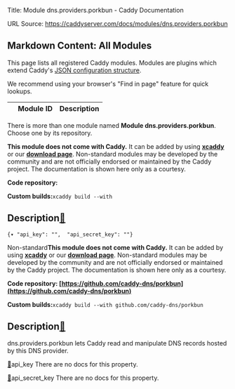 Title: Module dns.providers.porkbun - Caddy Documentation

URL Source: https://caddyserver.com/docs/modules/dns.providers.porkbun

Markdown Content:
All Modules
-----------

This page lists all registered Caddy modules. Modules are plugins which extend Caddy's [JSON configuration structure](https://caddyserver.com/docs/json/).

We recommend using your browser's "Find in page" feature for quick lookups.

|  | Module ID | Description |
| --- | --- | --- |

There is more than one module named **Module dns.providers.porkbun**. Choose one by its repository.

**This module does not come with Caddy.** It can be added by using **[xcaddy](https://caddyserver.com/docs/build#xcaddy)** or our **[download page](https://caddyserver.com/download)**. Non-standard modules may be developed by the community and are not officially endorsed or maintained by the Caddy project. The documentation is shown here only as a courtesy.

**Code repository:**

**Custom builds:**`xcaddy build --with`

Description[🔗](https://caddyserver.com/docs/modules/dns.providers.porkbun#docs "Direct link")
----------------------------------------------------------------------------------------------

`{▾	"api_key": "",	"api_secret_key": ""}`

Non-standard**This module does not come with Caddy.** It can be added by using **[xcaddy](https://caddyserver.com/docs/build#xcaddy)** or our **[download page](https://caddyserver.com/download)**. Non-standard modules may be developed by the community and are not officially endorsed or maintained by the Caddy project. The documentation is shown here only as a courtesy.

**Code repository: [https://github.com/caddy-dns/porkbun](https://github.com/caddy-dns/porkbun)**

**Custom builds:**`xcaddy build --with github.com/caddy-dns/porkbun`

Description[🔗](https://caddyserver.com/docs/modules/dns.providers.porkbun#docs "Direct link")
----------------------------------------------------------------------------------------------

dns.providers.porkbun lets Caddy read and manipulate DNS records hosted by this DNS provider.

[🔗](https://caddyserver.com/docs/modules/dns.providers.porkbun#api_key)api_key
There are no docs for this property.

[🔗](https://caddyserver.com/docs/modules/dns.providers.porkbun#api_secret_key)api_secret_key
There are no docs for this property.
